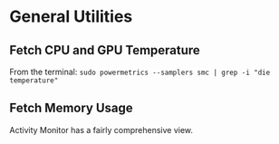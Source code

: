 # General Utilities

## Fetch CPU and GPU Temperature

From the terminal: `sudo powermetrics --samplers smc | grep -i "die temperature"`

## Fetch Memory Usage

Activity Monitor has a fairly comprehensive view.
